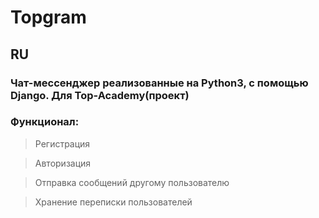 # Topgram

## RU


### Чат-мессенджер реализованные на Python3, с помощью Django. Для Top-Academy(проект)

### Функционал:

>Регистрация

>Авторизация

>Отправка сообщений другому пользователю

>Хранение переписки пользователей


